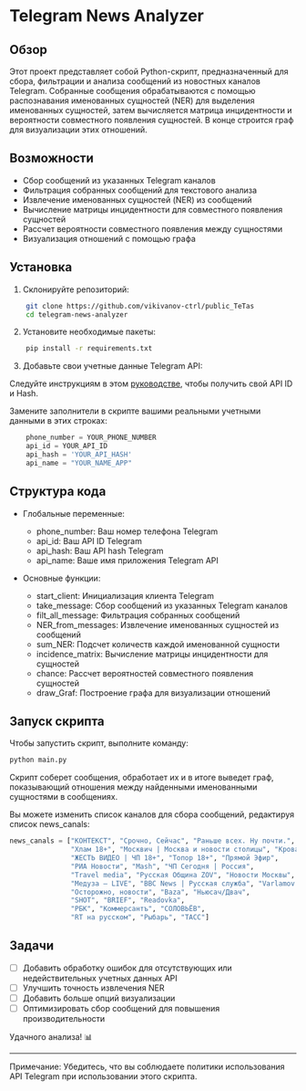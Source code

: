 # Telegram News Analyzer

## Обзор

Этот проект представляет собой Python-скрипт, предназначенный для сбора, фильтрации и анализа сообщений из новостных каналов Telegram. Собранные сообщения обрабатываются с помощью распознавания именованных сущностей (NER) для выделения именованных сущностей, затем вычисляется матрица инцидентности и вероятности совместного появления сущностей. В конце строится граф для визуализации этих отношений.

## Возможности

- Сбор сообщений из указанных Telegram каналов
- Фильтрация собранных сообщений для текстового анализа
- Извлечение именованных сущностей (NER) из сообщений
- Вычисление матрицы инцидентности для совместного появления сущностей
- Рассчет вероятности совместного появления между сущностями
- Визуализация отношений с помощью графа

## Установка

1. Склонируйте репозиторий:

```sh
    git clone https://github.com/vikivanov-ctrl/public_TeTas
    cd telegram-news-analyzer
```  

2. Установите необходимые пакеты:

```sh
    pip install -r requirements.txt
```   

3. Добавьте свои учетные данные Telegram API:

Следуйте инструкциям в этом [руководстве](https://telegra.ph/Instrukciya-po-polucheniyu-Api-id-i-Api-hash-11-03), чтобы получить свой API ID и Hash.

Замените заполнители в скрипте вашими реальными учетными данными в этих строках:

```python
    phone_number = YOUR_PHONE_NUMBER
    api_id = YOUR_API_ID
    api_hash = 'YOUR_API_HASH'
    api_name = "YOUR_NAME_APP"
```   
## Структура кода

- Глобальные переменные:
  - phone_number: Ваш номер телефона Telegram
  - api_id: Ваш API ID Telegram
  - api_hash: Ваш API hash Telegram
  - api_name: Ваше имя приложения Telegram API

- Основные функции:
  - start_client: Инициализация клиента Telegram
  - take_message: Сбор сообщений из указанных Telegram каналов
  - filt_all_message: Фильтрация собранных сообщений
  - NER_from_messages: Извлечение именованных сущностей из сообщений
  - sum_NER: Подсчет количеств каждой именованной сущности
  - incidence_matrix: Вычисление матрицы инцидентности для сущностей
  - chance: Рассчет вероятностей совместного появления сущностей
  - draw_Graf: Построение графа для визуализации отношений

## Запуск скрипта

Чтобы запустить скрипт, выполните команду:
```sh
python main.py
```
Скрипт соберет сообщения, обработает их и в итоге выведет граф, показывающий отношения между найденными именованными сущностями в сообщениях.

Вы можете изменить список каналов для сбора сообщений, редактируя список news_canals:
```python
news_canals = ["КОНТЕКСТ", "Срочно, Сейчас", "Раньше всех. Ну почти.",
               "Хлам 18+", "Москвич | Москва и новости столицы", "Кровавая барыня", 
               "ЖЕСТЬ ВИДЕО | ЧП 18+", "Топор 18+", "Прямой Эфир",
               "РИА Новости", "Mash", "ЧП Сегодня | Россия",
               "Travel media", "Русская Община ZOV", "Новости Москвы",
               "Медуза — LIVE", "BBC News | Русская служба", "Varlamov News",
               "Осторожно, новости", "Baza", "Ньюсач/Двач",
               "SHOT", "BRIEF", "Readovka",
               "РБК", "Коммерсантъ", "СОЛОВЬЁВ",
               "RT на русском", "Рыбарь", "ТАСС"]
```

## Задачи

- [ ] Добавить обработку ошибок для отсутствующих или недействительных учетных данных API
- [ ] Улучшить точность извлечения NER
- [ ] Добавить больше опций визуализации
- [ ] Оптимизировать сбор сообщений для повышения производительности

Удачного анализа! 📊

---

Примечание: Убедитесь, что вы соблюдаете политики использования API Telegram при использовании этого скрипта.